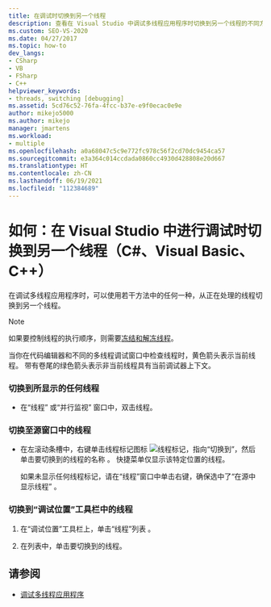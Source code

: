 ```yaml
---
title: 在调试时切换到另一个线程
description: 查看在 Visual Studio 中调试多线程应用程序时切换到另一个线程的不同方法。
ms.custom: SEO-VS-2020
ms.date: 04/27/2017
ms.topic: how-to
dev_langs:
- CSharp
- VB
- FSharp
- C++
helpviewer_keywords:
- threads, switching [debugging]
ms.assetid: 5cd76c52-76fa-4fcc-b37e-e9f0ecac0e9e
author: mikejo5000
ms.author: mikejo
manager: jmartens
ms.workload:
- multiple
ms.openlocfilehash: a0a68047c5c9e772fc978c56f2cd70dc9454ca57
ms.sourcegitcommit: e3a364c014ccdada0860cc4930d428808e20d667
ms.translationtype: HT
ms.contentlocale: zh-CN
ms.lasthandoff: 06/19/2021
ms.locfileid: "112384689"
---
```

# <a name="how-to-switch-to-another-thread-while-debugging-in-visual-studio-c-visual-basic-c"></a>如何：在 Visual Studio 中进行调试时切换到另一个线程（C#、Visual Basic、C++）
在调试多线程应用程序时，可以使用若干方法中的任何一种，从正在处理的线程切换到另一个线程。

> [!NOTE]
> 如果要控制线程的执行顺序，则需要[冻结和解冻线程](../debugger/get-started-debugging-multithreaded-apps.md)。

当你在代码编辑器和不同的多线程调试窗口中检查线程时，黄色箭头表示当前线程。 带有卷尾的绿色箭头表示非当前线程具有当前调试器上下文。

### <a name="to-switch-to-any-thread-that-appears"></a>切换到所显示的任何线程

- 在“线程”  或“并行监视”  窗口中，双击线程。

### <a name="to-switch-to-a-thread-in-a-source-window"></a>切换至源窗口中的线程

- 在左滚动条槽中，右键单击线程标记图标 ![线程标记](../debugger/media/dbg-thread-marker.png "ThreadMarker")，指向“切换到”，然后单击要切换到的线程的名称  。 快捷菜单仅显示该特定位置的线程。

     如果未显示任何线程标记，请在“线程”窗口中单击右键，确保选中了“在源中显示线程”   。

### <a name="to-switch-to-a-thread-in-the-debug-location-toolbar"></a>切换到“调试位置”工具栏中的线程

1. 在“调试位置”工具栏上，单击“线程”列表   。

2. 在列表中，单击要切换到的线程。

## <a name="see-also"></a>请参阅
- [调试多线程应用程序](../debugger/debug-multithreaded-applications-in-visual-studio.md)

